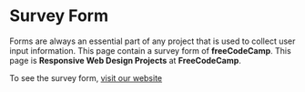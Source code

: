# Survey Form
<p>Forms are always an essential part of any project that is used to collect user input information. This page contain a survey form of <strong>freeCodeCamp</strong>. This page is <b>Responsive Web Design Projects</b> at <strong>FreeCodeCamp</strong>.</p>
<p>To see the survey form, <a href="https://richardgery.github.io/SurveyForm/">visit our website</a></p>
